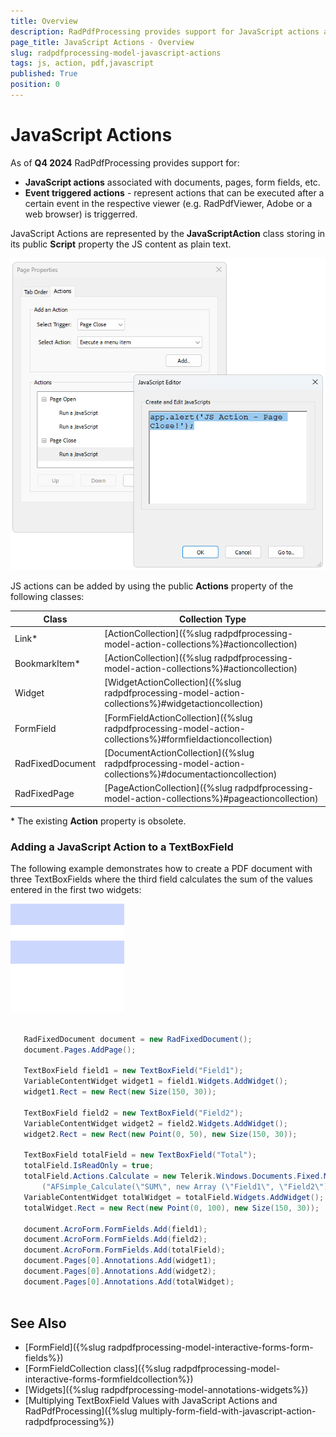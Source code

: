 ```yaml
---
title: Overview 
description: RadPdfProcessing provides support for JavaScript actions and trigger events.
page_title: JavaScript Actions - Overview  
slug: radpdfprocessing-model-javascript-actions 
tags: js, action, pdf,javascript
published: True
position: 0
---
```


# JavaScript Actions  

As of **Q4 2024** RadPdfProcessing provides support for:

*  **JavaScript actions** associated with documents, pages, form fields, etc.
*  **Event triggered actions** - represent actions that can be executed after a certain event in the respective viewer (e.g. RadPdfViewer, Adobe or a web browser) is triggerred.

JavaScript Actions are represented by the **JavaScriptAction** class storing in its public **Script** property the JS content as plain text. 

![PdfProcessing JS Actions Overview](images/js-action-overview.png)   

JS actions can be added by using the public **Actions** property of the following classes: 

|Class|Collection Type|
|----|----|
|Link*|[ActionCollection]({%slug radpdfprocessing-model-action-collections%}#actioncollection)| 
|BookmarkItem*|[ActionCollection]({%slug radpdfprocessing-model-action-collections%}#actioncollection)|
|Widget|[WidgetActionCollection]({%slug radpdfprocessing-model-action-collections%}#widgetactioncollection)| 
|FormField|[FormFieldActionCollection]({%slug radpdfprocessing-model-action-collections%}#formfieldactioncollection)|
|RadFixedDocument|[DocumentActionCollection]({%slug radpdfprocessing-model-action-collections%}#documentactioncollection)| 
|RadFixedPage|[PageActionCollection]({%slug radpdfprocessing-model-action-collections%}#pageactioncollection)|

\* The existing **Action** property is obsolete. 

### Adding a JavaScript Action to a TextBoxField

The following example demonstrates how to create a PDF document with three TextBoxFields where the third field calculates the sum of the values entered in the first two widgets:

![JS Action Sum FormField](images/js-action-sum-form-field.gif)   

```csharp

   RadFixedDocument document = new RadFixedDocument();
   document.Pages.AddPage();

   TextBoxField field1 = new TextBoxField("Field1");
   VariableContentWidget widget1 = field1.Widgets.AddWidget();
   widget1.Rect = new Rect(new Size(150, 30));

   TextBoxField field2 = new TextBoxField("Field2");
   VariableContentWidget widget2 = field2.Widgets.AddWidget();
   widget2.Rect = new Rect(new Point(0, 50), new Size(150, 30));

   TextBoxField totalField = new TextBoxField("Total");
   totalField.IsReadOnly = true;
   totalField.Actions.Calculate = new Telerik.Windows.Documents.Fixed.Model.Actions.JavaScriptAction
       ("AFSimple_Calculate(\"SUM\", new Array (\"Field1\", \"Field2\"));");
   VariableContentWidget totalWidget = totalField.Widgets.AddWidget();
   totalWidget.Rect = new Rect(new Point(0, 100), new Size(150, 30));

   document.AcroForm.FormFields.Add(field1);
   document.AcroForm.FormFields.Add(field2);
   document.AcroForm.FormFields.Add(totalField);
   document.Pages[0].Annotations.Add(widget1);
   document.Pages[0].Annotations.Add(widget2);
   document.Pages[0].Annotations.Add(totalWidget);
	 
```
 

## See Also

* [FormField]({%slug radpdfprocessing-model-interactive-forms-form-fields%})
* [FormFieldCollection class]({%slug radpdfprocessing-model-interactive-forms-formfieldcollection%})
* [Widgets]({%slug radpdfprocessing-model-annotations-widgets%}) 
* [Multiplying TextBoxField Values with JavaScript Actions and RadPdfProcessing]({%slug multiply-form-field-with-javascript-action-radpdfprocessing%})
